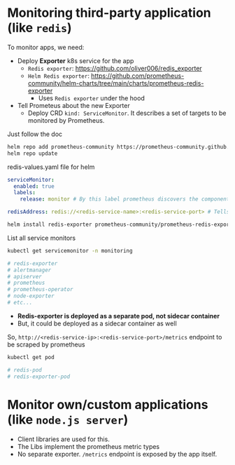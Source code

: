 # Monitoring third-party application (like `redis`)

To monitor apps, we need:
- Deploy **Exporter** k8s service for the app
  - `Redis exporter`: https://github.com/oliver006/redis_exporter
  - `Helm Redis exporter`: https://github.com/prometheus-community/helm-charts/tree/main/charts/prometheus-redis-exporter
      - Uses `Redis exporter` under the hood
- Tell Prometeus about the new Exporter
  - Deploy CRD `kind: ServiceMonitor`. It describes a set of targets to be monitored by Prometheus.

Just follow the doc
```bash
helm repo add prometheus-community https://prometheus-community.github.io/helm-charts
helm repo update
```
redis-values.yaml file for helm
```yaml
serviceMonitor:
  enabled: true
  labels:
    release: monitor # By this label prometheus discovers the component

redisAddress: redis://<redis-service-name>:<redis-service-port> # Tells to the exporter where the redis is
```
```bash
helm install redis-exporter prometheus-community/prometheus-redis-exporter -f redis-values.yaml
```

List all service monitors
```bash
kubectl get servicemonitor -n monitoring

# redis-exporter
# alertmanager
# apiserver
# prometheus
# prometheus-operator
# node-exporter
# etc...
```

- **Redis-exporter is deployed as a separate pod, not sidecar container**
- But, it could be deployed as a sidecar container as well

So, `http://<redis-service-ip>:<redis-service-port>/metrics` endpoint to be scraped by prometheus

```bash
kubectl get pod

# redis-pod
# redis-exporter-pod
```

# Monitor own/custom applications (like `node.js server`)

- Client libraries are used for this.
- The Libs implement the prometheus metric types
- No separate exporter. `/metrics` endpoint is exposed by the app itself.

